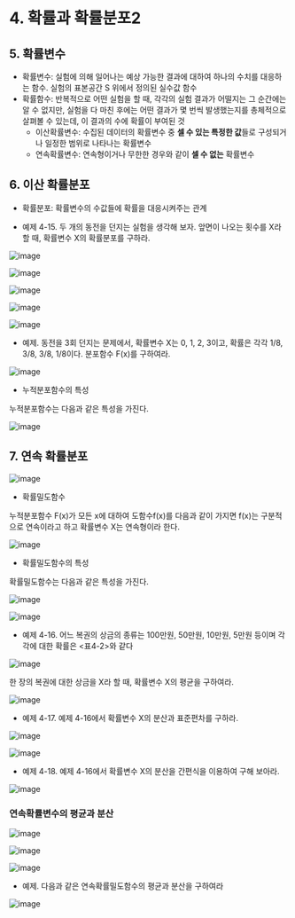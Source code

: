 # 4. 확률과 확률분포2
## 5. 확률변수
* 확률변수: 실험에 의해 일어나는 예상 가능한 결과에 대하여 하나의 수치를 대응하는 함수. 실험의 표본공간 S 위에서 정의된 실수값 함수
* 확률함수: 반복적으로 어떤 실험을 할 때, 각각의 실험 결과가 어떨지는 그 순간에는 알 수 없지만, 실험을 다 마친 후에는 어떤 결과가 몇 번씩 발생했는지를 총체적으로 살펴볼 수 있는데, 이 결과의 수에 확률이 부여된 것
  * 이산확률변수: 수집된 데이터의 확률변수 중 **셀 수 있는 특정한 값**들로 구성되거나 일정한 범위로 나타나는 확률변수
  * 연속확률변수: 연속형이거나 무한한 경우와 같이 **셀 수 없는** 확률변수

 ## 6. 이산 확률분포
* 확률분포: 확률변수의 수값들에 확률을 대응시켜주는 관계

* 예제 4-15. 두 개의 동전을 던지는 실험을 생각해 보자. 앞면이 나오는 횟수를 X라 할 때, 확률변수 X의 확률분포를 구하라.

![image](https://github.com/user-attachments/assets/06ebc196-e9cf-4cfa-9c65-5c780c3a4de1)

![image](https://github.com/user-attachments/assets/5286eef2-b018-40f6-a5aa-b131bcfb66ff)

![image](https://github.com/user-attachments/assets/17907a85-28eb-42c3-94b2-893b6582df44)

![image](https://github.com/user-attachments/assets/b5b531b8-bd54-43dd-8aea-5e19731db0c7)

![image](https://github.com/user-attachments/assets/a681de61-f41e-4b5e-8829-ca318b38cfeb)

* 예제. 동전을 3회 던지는 문제에서, 확률변수 X는 0, 1, 2, 3이고, 확률은 각각 1/8, 3/8, 3/8, 1/8이다. 분포함수 F(x)를 구하여라.

![image](https://github.com/user-attachments/assets/da92e745-3d90-44b9-895c-20d987f1fb81)

* 누적분포함수의 특성

누적분포함수는 다음과 같은 특성을 가진다.

![image](https://github.com/user-attachments/assets/75eb4235-fe73-404a-ba49-a2a20af86cfa)

## 7. 연속 확률분포
![image](https://github.com/user-attachments/assets/f00caeb8-c22e-4718-91cf-783c2222e845)

* 확률밀도함수

누적분포함수 F(x)가 모든 x에 대하여 도함수f(x)를 다음과 같이 가지면 f(x)는 구분적으로 연속이라고 하고 확률변수 X는 연속형이라 한다.

![image](https://github.com/user-attachments/assets/d87e4dc5-0359-4f68-b475-ce05625cf7e2)

* 확률밀도함수의 특성

확률밀도함수는 다음과 같은 특성을 가진다.

![image](https://github.com/user-attachments/assets/b30095d8-1ab3-4040-a09e-55cba6217cbc)

![image](https://github.com/user-attachments/assets/63f2d5fe-b16f-47bf-b98d-14862577ab97)

* 예제 4-16. 어느 복권의 상금의 종류는 100만원, 50만원, 10만원, 5만원 등이며 각각에 대한 확률은 <표4-2>와 같다

![image](https://github.com/user-attachments/assets/6feaa876-22a9-47e5-a3a2-4b2a2259ee3a)

한 장의 복권에 대한 상금을 X라 할 때, 확률변수 X의 평균을 구하여라.

![image](https://github.com/user-attachments/assets/775a8fd3-bf19-4dd6-9088-62c005ec29a1)

* 예제 4-17. 예제 4-16에서  확률변수 X의 분산과 표준편차를 구하라.

![image](https://github.com/user-attachments/assets/e41d3731-92a8-4355-83a2-23cc0960ca3f)

![image](https://github.com/user-attachments/assets/0dad04f4-0b1a-4d44-b9ed-cdc9a8dd85fa)

* 예제 4-18. 예제 4-16에서 확률변수 X의 분산을 간편식을 이용하여 구해 보아라.

![image](https://github.com/user-attachments/assets/7c8ce2d1-3d13-4aa5-bbd5-77a6032a0482)

### 연속확률변수의 평균과 분산

![image](https://github.com/user-attachments/assets/0ffb2592-33fb-4e97-a6cd-31bed8f62b17)

![image](https://github.com/user-attachments/assets/126faa0a-4a80-4583-a646-5259b192b7ac)

![image](https://github.com/user-attachments/assets/f0030671-ba63-4ebd-9c72-a6de5a093a3a)

* 예제. 다음과 같은 연속확률밀도함수의 평균과 분산을 구하여라

![image](https://github.com/user-attachments/assets/52e5cb35-5841-451b-b50e-0792d5623f23)
